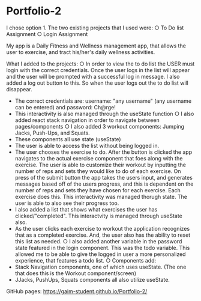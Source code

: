 # Portfolio-2
I chose option 1.
The two existing projects that I used were:
○ To Do list Assignment
○ Login Assignment

My app is a Daily Fitness and Wellness management app, that allows the user to exercise, and tract his/her's daily wellness activities. 

What I added to the projects:
○ In order to view the to do list the USER must login with the correct credentials. Once the user logs in the list will appear and the user will be prompted with a successful log in message. I also added a log out button to this. So when the user logs out the to do list will disappear. 
  - The correct credentials are: username: "any username" (any username can be entered) and password: Ch@rge!
  - This interactivity is also managed through the useState function
○ I also added react stack navigation in order to navigate between pages/components
○ I also added 3 workout components: Jumping Jacks, Push-Ups, and Squats.
  - These components all use state (useState)
  - The user is able to access the list without being logged in.
  - The user chooses the exercise to do. After the button is clicked the app navigates to the actual exercise component that foes along with the exercise. The user is able to customize their workout by inputting the number of reps and sets they would like to do of each exercise. On press of the submit button the app takes the users input, and generates messages based off of the users progress, and this is dependent on the number of reps and sets they have chosen for each exercise. Each exercise does this. This interactivity was managed thorugh state. The user is able to also see their progress too.
  - I also added a list that shows what exercises the user has clicked/"completed". This interactvity is managed through useState also. 
  - As the user clicks each exercise to workout the application recognizes that as a completed exercise. And, the user also has the ability to reset this list as needed. 
○ I also added another variable in the password state featured in the login component. This was the todo variable. This allowed me to be able to give the logged in user a more personalized experience, that features a todo list. 
○ Components add:
   - Stack Navigation components, one of which uses useState. (The one that does this is the Workout component/screen)
   - JJacks, PushUps, Squats components all also utilize useState.

GitHub pages: https://gaim-student.github.io/Portfolio-2/
